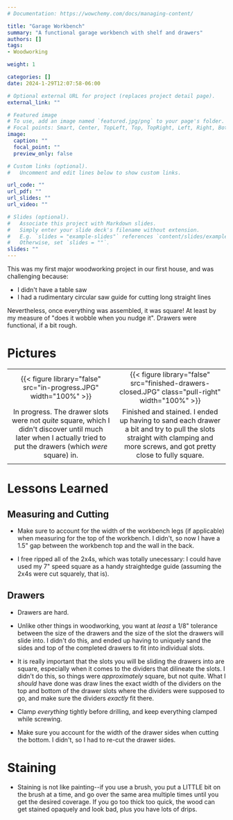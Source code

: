 ```yaml
---
# Documentation: https://wowchemy.com/docs/managing-content/

title: "Garage Workbench"
summary: "A functional garage workbench with shelf and drawers"
authors: []
tags:
- Woodworking

weight: 1

categories: []
date: 2024-1-29T12:07:58-06:00

# Optional external URL for project (replaces project detail page).
external_link: ""

# Featured image
# To use, add an image named `featured.jpg/png` to your page's folder.
# Focal points: Smart, Center, TopLeft, Top, TopRight, Left, Right, BottomLeft, Bottom, BottomRight.
image:
  caption: ""
  focal_point: ""
  preview_only: false

# Custom links (optional).
#   Uncomment and edit lines below to show custom links.

url_code: ""
url_pdf: ""
url_slides: ""
url_video: ""

# Slides (optional).
#   Associate this project with Markdown slides.
#   Simply enter your slide deck's filename without extension.
#   E.g. `slides = "example-slides"` references `content/slides/example-slides.md`.
#   Otherwise, set `slides = ""`.
slides: ""
---
```


This was my first major woodworking project in our first house, and was
challenging because:

- I didn't have a table saw
- I had a rudimentary circular saw guide for cutting long straight lines

Nevertheless, once everything was assembled, it was square! At least by my
measure of "does it wobble when you nudge it". Drawers were functional, if a bit
rough.

# Pictures

|                                                                                                                                                                    |                                                                                                                                                                           |
|:------------------------------------------------------------------------------------------------------------------------------------------------------------------:|:-------------------------------------------------------------------------------------------------------------------------------------------------------------------------:|
| {{< figure library="false" src="in-progress.JPG" width="100%" >}}                                                                                                  | {{< figure library="false" src="finished-drawers-closed.JPG"  class="pull-right" width="100%" >}}                                                                         |
| In progress. The drawer slots were not _quite_ square, which I didn't discover until much later when I actually tried to put the drawers (which _were_ square) in. | Finished and stained. I ended up having to sand each drawer a bit and try to pull the slots straight with clamping and more screws, and got pretty close to fully square. |
|                                                                                                                                                                    |                                                                                                                                                                           |


# Lessons Learned

## Measuring and Cutting

- Make sure to account for the width of the workbench legs (if applicable) when
  measuring for the top of the workbench. I didn't, so now I have a 1.5" gap
  between the workbench top and the wall in the back.

- I free ripped all of the 2x4s, which was totally unecessary: I could have used
  my 7" speed square as a handy straightedge guide (assuming the 2x4s were cut
  squarely, that is).

## Drawers

- Drawers are hard.

- Unlike other things in woodworking, you want at _least_ a 1/8" tolerance
  between the size of the drawers and the size of the slot the drawers will
  slide into. I didn't do this, and ended up having to uniquely sand the sides
  and top of the completed drawers to fit into individual slots.

- It is really important that the slots you will be sliding the drawers into are
  square, especially when it comes to the dividers that dilineate the slots. I
  didn't do this, so things were _approximately_ square, but not quite. What I
  _should_ have done was draw lines the exact width of the dividers on the top
  and bottom of the drawer slots where the dividers were supposed to go, and
  make sure the dividers _exactly_ fit there.

- Clamp _everything_ tightly before drilling, and keep everything clamped while
  screwing.

- Make sure you account for the width of the drawer sides when cutting the
  bottom. I didn't, so I had to re-cut the drawer sides.

# Staining

- Staining is not like painting--if you use a brush, you put a LITTLE bit on the
  brush at a time, and go over the same area multiple times until you get the
  desired coverage. If you go too thick too quick, the wood can get stained
  opaquely and look bad, plus you have lots of drips.
